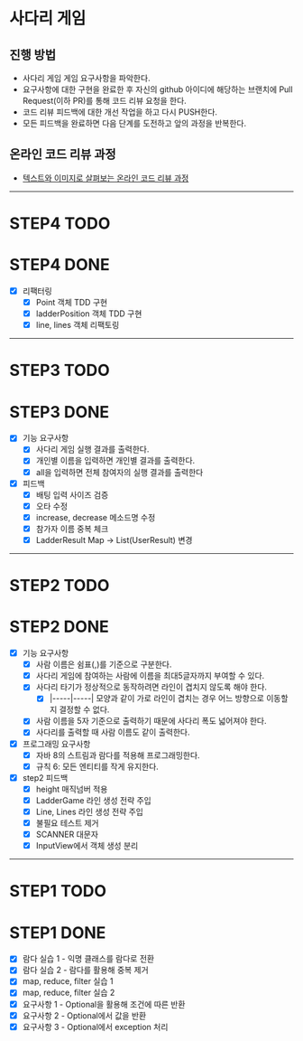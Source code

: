 # 사다리 게임
## 진행 방법
* 사다리 게임 게임 요구사항을 파악한다.
* 요구사항에 대한 구현을 완료한 후 자신의 github 아이디에 해당하는 브랜치에 Pull Request(이하 PR)를 통해 코드 리뷰 요청을 한다.
* 코드 리뷰 피드백에 대한 개선 작업을 하고 다시 PUSH한다.
* 모든 피드백을 완료하면 다음 단계를 도전하고 앞의 과정을 반복한다.

## 온라인 코드 리뷰 과정
* [텍스트와 이미지로 살펴보는 온라인 코드 리뷰 과정](https://github.com/nextstep-step/nextstep-docs/tree/master/codereview)
---
# STEP4 TODO
# STEP4 DONE
- [x] 리팩터링
  - [x] Point 객체 TDD 구현
  - [x] ladderPosition 객체 TDD 구현
  - [x] line, lines 객체 리팩토링
---
# STEP3 TODO
# STEP3 DONE
- [x] 기능 요구사항
  - [x] 사다리 게임 실행 결과를 출력한다.
  - [x] 개인별 이름을 입력하면 개인별 결과를 출력한다.
  - [x] all을 입력하면 전체 참여자의 실행 결과를 출력한다
- [x] 피드백
  - [x] 배팅 입력 사이즈 검증
  - [x] 오타 수정
  - [x] increase, decrease 메소드명 수정 
  - [x] 참가자 이름 중복 체크 
  - [x] LadderResult Map -> List(UserResult) 변경
---
# STEP2 TODO
# STEP2 DONE
- [x] 기능 요구사항
  - [x] 사람 이름은 쉼표(,)를 기준으로 구분한다.
  - [x] 사다리 게임에 참여하는 사람에 이름을 최대5글자까지 부여할 수 있다.
  - [x] 사다리 타기가 정상적으로 동작하려면 라인이 겹치지 않도록 해야 한다.
    - [x] |-----|-----| 모양과 같이 가로 라인이 겹치는 경우 어느 방향으로 이동할지 결정할 수 없다.
  - [x] 사람 이름을 5자 기준으로 출력하기 때문에 사다리 폭도 넓어져야 한다.
  - [x] 사다리를 출력할 때 사람 이름도 같이 출력한다.
-[x] 프로그래밍 요구사항
  - [x] 자바 8의 스트림과 람다를 적용해 프로그래밍한다.
  - [x] 규칙 6: 모든 엔티티를 작게 유지한다.
- [x] step2 피드백
  - [x] height 매직넘버 적용
  - [x] LadderGame 라인 생성 전략 주입
  - [x] Line, Lines 라인 생성 전략 주입
  - [x] 불필요 테스트 제거
  - [x] SCANNER 대문자
  - [x] InputView에서 객체 생성 분리
--- 
# STEP1 TODO
# STEP1 DONE
- [x] 람다 실습 1 - 익명 클래스를 람다로 전환
- [x] 람다 실습 2 - 람다를 활용해 중복 제거
- [x] map, reduce, filter 실습 1
- [x] map, reduce, filter 실습 2
- [x] 요구사항 1 - Optional을 활용해 조건에 따른 반환
- [x] 요구사항 2 - Optional에서 값을 반환
- [x] 요구사항 3 - Optional에서 exception 처리
